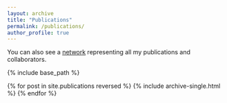 ```yaml
---
layout: archive
title: "Publications"
permalink: /publications/
author_profile: true
---
```


<p>You can also see a <u><a href="/publications/collab_network.html">network</a></u> representing all my publications and collaborators.</p>

<!--{% if author.googlescholar %}
  You can also find my articles on <u><a href="{{author.googlescholar}}">my Google Scholar profile</a>.</u>
{% endif %}-->

{% include base_path %}

{% for post in site.publications reversed %}
  {% include archive-single.html %}
{% endfor %}
